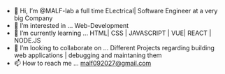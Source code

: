 - 👋 Hi, I’m @MALF-lab a full time ELectrical| Software Engineer at a very big Company
- 👀 I’m interested in ... Web-Development
- 🌱 I’m currently learning ... HTML| CSS | JAVASCRIPT | VUE| REACT | NODE.JS
- 💞️ I’m looking to collaborate on ... Different Projects regarding building web applications | debugging and maintaning them
- 📫 How to reach me ... malf092027@gmail.com

<!---
MALF-lab/MALF-lab is a ✨ special ✨ repository because its `README.md` (this file) appears on your GitHub profile.
You can click the Preview link to take a look at your changes.
--->


